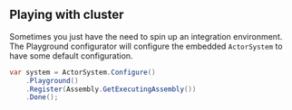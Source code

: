 ## Playing with cluster
Sometimes you just have the need to spin up an integration environment. The Playground configurator will configure the embedded `ActorSystem` to have some default configuration.

```cs
var system = ActorSystem.Configure()
    .Playground()
    .Register(Assembly.GetExecutingAssembly())
    .Done();
```